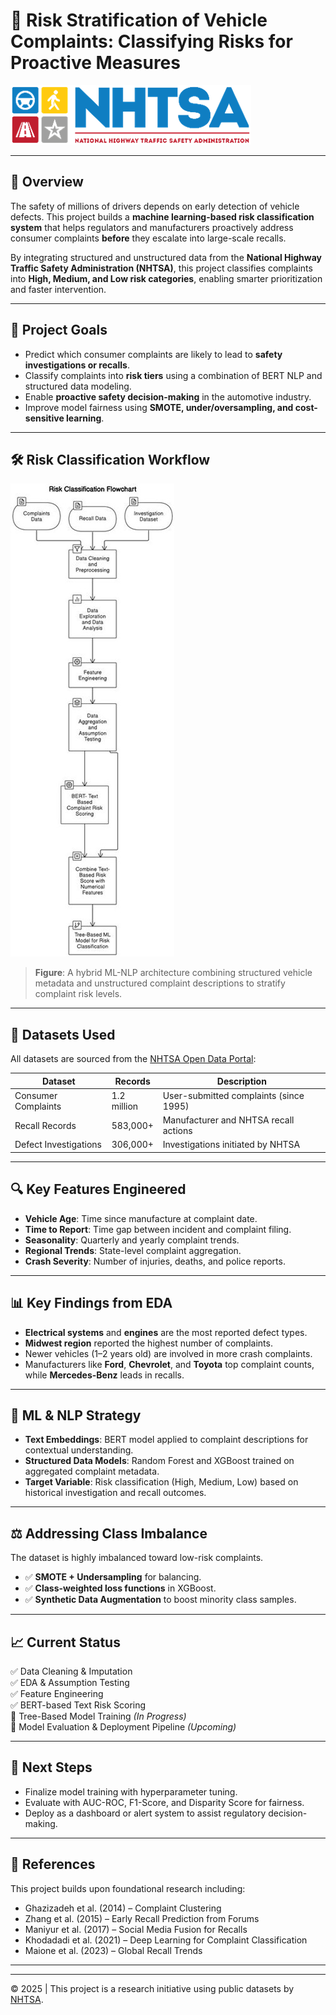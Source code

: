 # 🚗 Risk Stratification of Vehicle Complaints: Classifying Risks for Proactive Measures

![NHTSA Logo](Picture1.png)

---

## 📌 Overview

The safety of millions of drivers depends on early detection of vehicle defects. This project builds a **machine learning-based risk classification system** that helps regulators and manufacturers proactively address consumer complaints **before** they escalate into large-scale recalls.

By integrating structured and unstructured data from the **National Highway Traffic Safety Administration (NHTSA)**, this project classifies complaints into **High, Medium, and Low risk categories**, enabling smarter prioritization and faster intervention.

---

## 🧠 Project Goals

- Predict which consumer complaints are likely to lead to **safety investigations or recalls**.
- Classify complaints into **risk tiers** using a combination of BERT NLP and structured data modeling.
- Enable **proactive safety decision-making** in the automotive industry.
- Improve model fairness using **SMOTE, under/oversampling, and cost-sensitive learning**.

---

## 🛠️ Risk Classification Workflow

![Risk Classification Flowchart](Picture2.jpg)

> **Figure**: A hybrid ML-NLP architecture combining structured vehicle metadata and unstructured complaint descriptions to stratify complaint risk levels.

---

## 📁 Datasets Used

All datasets are sourced from the [NHTSA Open Data Portal](https://www.nhtsa.gov/nhtsa-datasets-and-apis):

| Dataset                 | Records      | Description |
|-------------------------|--------------|-------------|
| Consumer Complaints     | 1.2 million  | User-submitted complaints (since 1995) |
| Recall Records          | 583,000+     | Manufacturer and NHTSA recall actions |
| Defect Investigations   | 306,000+     | Investigations initiated by NHTSA |

---

## 🔍 Key Features Engineered

- **Vehicle Age**: Time since manufacture at complaint date.
- **Time to Report**: Time gap between incident and complaint filing.
- **Seasonality**: Quarterly and yearly complaint trends.
- **Regional Trends**: State-level complaint aggregation.
- **Crash Severity**: Number of injuries, deaths, and police reports.

---

## 📊 Key Findings from EDA

- **Electrical systems** and **engines** are the most reported defect types.
- **Midwest region** reported the highest number of complaints.
- Newer vehicles (1–2 years old) are involved in more crash complaints.
- Manufacturers like **Ford**, **Chevrolet**, and **Toyota** top complaint counts, while **Mercedes-Benz** leads in recalls.

---

## 🤖 ML & NLP Strategy

- **Text Embeddings**: BERT model applied to complaint descriptions for contextual understanding.
- **Structured Data Models**: Random Forest and XGBoost trained on aggregated complaint metadata.
- **Target Variable**: Risk classification (High, Medium, Low) based on historical investigation and recall outcomes.

---

## ⚖️ Addressing Class Imbalance

The dataset is highly imbalanced toward low-risk complaints.

- ✅ **SMOTE + Undersampling** for balancing.
- ✅ **Class-weighted loss functions** in XGBoost.
- ✅ **Synthetic Data Augmentation** to boost minority class samples.

---

## 📈 Current Status

✅ Data Cleaning & Imputation  
✅ EDA & Assumption Testing  
✅ Feature Engineering  
✅ BERT-based Text Risk Scoring  
🔄 Tree-Based Model Training *(In Progress)*  
🔄 Model Evaluation & Deployment Pipeline *(Upcoming)*

---

## 📌 Next Steps

- Finalize model training with hyperparameter tuning.
- Evaluate with AUC-ROC, F1-Score, and Disparity Score for fairness.
- Deploy as a dashboard or alert system to assist regulatory decision-making.

---

## 🔗 References

This project builds upon foundational research including:

- Ghazizadeh et al. (2014) – Complaint Clustering  
- Zhang et al. (2015) – Early Recall Prediction from Forums  
- Maniyur et al. (2017) – Social Media Fusion for Recalls  
- Khodadadi et al. (2021) – Deep Learning for Complaint Classification  
- Maione et al. (2023) – Global Recall Trends

---


---

© 2025 | This project is a research initiative using public datasets by [NHTSA](https://www.nhtsa.gov/).  

